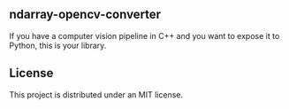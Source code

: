 ndarray-opencv-converter
------------------------
If you have a computer vision pipeline in C++ and you want to expose it to Python, this is your library.

License
-------
This project is distributed under an MIT license.
